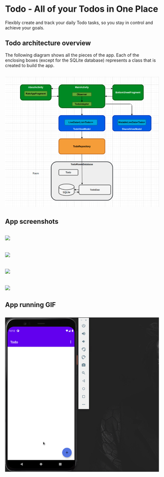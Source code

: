 # Todo - All of your Todos in One Place

Flexibly create and track your daily Todo tasks, so you stay in control and achieve your goals.

## Todo architecture overview

The following diagram shows all the pieces of the app. Each of the enclosing boxes (except for the SQLite database) represents a class that is created to build the app.
## <img src="./todo_architecture_overview_vector.png" width=600 />

## App screenshots

## <img src="./add_todo.gif" width=300 />
## <img src="./after_add_todo.gif" width=300 />
## <img src="./upcoming_todo_notification.gif" width=300 />
## <img src="./about_app.gif" width=300 />

## App running GIF
## <img src="./todo.gif" width=600 />